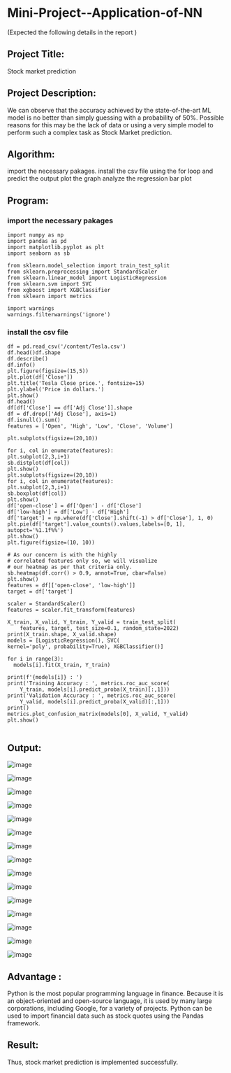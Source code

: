 # Mini-Project--Application-of-NN


(Expected the following details in the report )
## Project Title:
Stock market prediction
## Project Description:
We can observe that the accuracy achieved by the state-of-the-art ML model is no better than simply guessing with a probability of 50%. Possible reasons for this may be the lack of data or using a very simple model to perform such a complex task as Stock Market prediction.
## Algorithm:
import the necessary pakages.
install the csv file
using the for loop and predict the output
plot the graph
analyze the regression bar plot
## Program:
### import the necessary pakages
```
import numpy as np
import pandas as pd
import matplotlib.pyplot as plt
import seaborn as sb

from sklearn.model_selection import train_test_split
from sklearn.preprocessing import StandardScaler
from sklearn.linear_model import LogisticRegression
from sklearn.svm import SVC
from xgboost import XGBClassifier
from sklearn import metrics

import warnings
warnings.filterwarnings('ignore')
```
### install the csv file
```
df = pd.read_csv('/content/Tesla.csv')
df.head()df.shape
df.describe()
df.info()
plt.figure(figsize=(15,5))
plt.plot(df['Close'])
plt.title('Tesla Close price.', fontsize=15)
plt.ylabel('Price in dollars.')
plt.show()
df.head()
df[df['Close'] == df['Adj Close']].shape
df = df.drop(['Adj Close'], axis=1)
df.isnull().sum()
features = ['Open', 'High', 'Low', 'Close', 'Volume']

plt.subplots(figsize=(20,10))

for i, col in enumerate(features):
plt.subplot(2,3,i+1)
sb.distplot(df[col])
plt.show()
plt.subplots(figsize=(20,10))
for i, col in enumerate(features):
plt.subplot(2,3,i+1)
sb.boxplot(df[col])
plt.show()
df['open-close'] = df['Open'] - df['Close']
df['low-high'] = df['Low'] - df['High']
df['target'] = np.where(df['Close'].shift(-1) > df['Close'], 1, 0)
plt.pie(df['target'].value_counts().values,labels=[0, 1], autopct='%1.1f%%')
plt.show()
plt.figure(figsize=(10, 10))

# As our concern is with the highly
# correlated features only so, we will visualize
# our heatmap as per that criteria only.
sb.heatmap(df.corr() > 0.9, annot=True, cbar=False)
plt.show()
features = df[['open-close', 'low-high']]
target = df['target']

scaler = StandardScaler()
features = scaler.fit_transform(features)

X_train, X_valid, Y_train, Y_valid = train_test_split(
	features, target, test_size=0.1, random_state=2022)
print(X_train.shape, X_valid.shape)
models = [LogisticRegression(), SVC(
kernel='poly', probability=True), XGBClassifier()]

for i in range(3):
  models[i].fit(X_train, Y_train)

print(f'{models[i]} : ')
print('Training Accuracy : ', metrics.roc_auc_score(
	Y_train, models[i].predict_proba(X_train)[:,1]))
print('Validation Accuracy : ', metrics.roc_auc_score(
	Y_valid, models[i].predict_proba(X_valid)[:,1]))
print()
metrics.plot_confusion_matrix(models[0], X_valid, Y_valid)
plt.show()


```


## Output:
![image](https://user-images.githubusercontent.com/94677128/205443186-91c4b8b1-2de8-4f50-b43b-8ecdb087bc09.png)

![image](https://user-images.githubusercontent.com/94677128/205443214-edd0ec9d-3c50-407e-ab6b-df8ee14d27c0.png)

![image](https://user-images.githubusercontent.com/94677128/205443246-474d8641-2f43-48d2-88ad-ff878bd3e0d2.png)

![image](https://user-images.githubusercontent.com/94677128/205443273-b0229d74-af0d-4f46-a1e9-7fab4e5ce0e4.png)

![image](https://user-images.githubusercontent.com/94677128/205443292-8ae591e9-629f-4a63-a512-124c434ccc0a.png)

![image](https://user-images.githubusercontent.com/94677128/205443317-59510226-3c16-479f-b3cd-4cfa55cc9f23.png)

![image](https://user-images.githubusercontent.com/94677128/205443339-fbdd7469-c5b7-474e-ba76-2295ab2ac920.png)

![image](https://user-images.githubusercontent.com/94677128/205443349-d74dd7a9-10c8-4912-b0fd-58ee4c078957.png)

![image](https://user-images.githubusercontent.com/94677128/205443367-4c54ccc0-7468-4751-b948-e5142ef30185.png)

![image](https://user-images.githubusercontent.com/94677128/205443382-82bd44ac-ea35-4329-8ab2-d3dabfa346fe.png)

![image](https://user-images.githubusercontent.com/94677128/205443422-bde79f8e-7f64-4b66-b4ff-4b83950413cc.png)

![image](https://user-images.githubusercontent.com/94677128/205443443-184aa7b8-5870-4a17-8d60-e47783d6f501.png)

![image](https://user-images.githubusercontent.com/94677128/205443464-31751399-6296-48f5-9374-988fc83e54b6.png)

![image](https://user-images.githubusercontent.com/94677128/205443494-1b0c5362-1480-4350-9018-77da3769e2f9.png)

![image](https://user-images.githubusercontent.com/94677128/205443516-1fbae57b-a766-4c21-85e1-91f9c1dfb357.png)


## Advantage :
Python is the most popular programming language in finance. Because it is an object-oriented and open-source language, it is used by many large corporations, including Google, for a variety of projects. Python can be used to import financial data such as stock quotes using the Pandas framework.
## Result:
Thus, stock market prediction is implemented successfully.
